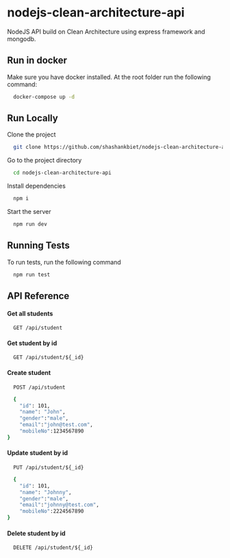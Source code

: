 
# nodejs-clean-architecture-api

NodeJS API build on Clean Architecture using express framework and mongodb.


## Run in docker

Make sure you have docker installed. At the root folder run the following command:

```bash
  docker-compose up -d
```

## Run Locally

Clone the project

```bash
  git clone https://github.com/shashankbiet/nodejs-clean-architecture-api
```

Go to the project directory

```bash
  cd nodejs-clean-architecture-api
```

Install dependencies

```bash
  npm i
```

Start the server

```bash
  npm run dev
```


## Running Tests

To run tests, run the following command

```bash
  npm run test
```


## API Reference

#### Get all students
```http
  GET /api/student
```

#### Get student by id
```http
  GET /api/student/${_id}
```

#### Create student
```http
  POST /api/student
```
```bash
  {
    "id": 101,
    "name": "John",
    "gender":"male",
    "email":"john@test.com",
    "mobileNo":1234567890
}
```

#### Update student by id
```http
  PUT /api/student/${_id}
```
```bash
  {
    "id": 101,
    "name": "Johnny",
    "gender":"male",
    "email":"johnny@test.com",
    "mobileNo":2224567890
}
```

#### Delete student by id
```http
  DELETE /api/student/${_id}
```
